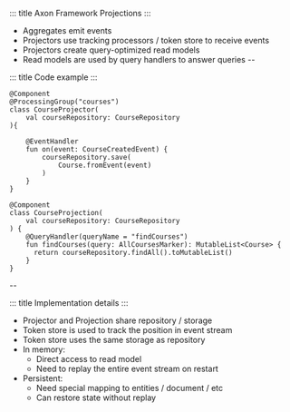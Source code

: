 <!-- slide template="[[tpl-col-1-center]]" -->

::: title
Axon Framework Projections
:::

- Aggregates emit events
- Projectors use tracking processors / token store to receive events
- Projectors create query-optimized read models
- Read models are used by query handlers to answer queries
--

<!-- slide template="[[tpl-col-1-center]]" -->

::: title
Code example
:::

```kotlin[]
@Component
@ProcessingGroup("courses")
class CourseProjector(
	val courseRepository: CourseRepository
){

	@EventHandler  
	fun on(event: CourseCreatedEvent) {
		courseRepository.save(
			Course.fromEvent(event)
		)
	}
}
```

```kotlin[]
@Component
class CourseProjection(
	val courseRepository: CourseRepository
) {
	@QueryHandler(queryName = "findCourses")  
	fun findCourses(query: AllCoursesMarker): MutableList<Course> {  
	  return courseRepository.findAll().toMutableList()  
	}
}
```

--
<!-- slide template="[[tpl-col-1-center]]" -->

::: title
Implementation details
:::

* Projector and Projection share repository / storage
* Token store is used to track the position in event stream
* Token store uses the same storage as repository
* In memory:
	* Direct access to read model 
	* Need to replay the entire event stream on restart
* Persistent:
	* Need special mapping to entities / document / etc
	* Can restore state without replay
